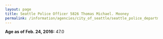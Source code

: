 ```yaml
---
layout: page
title: Seattle Police Officer 5826 Thomas Michael. Mooney
permalink: /information/agencies/city_of_seattle/seattle_police_department/copbook/5826/
---
```


**Age as of Feb. 24, 2016:** 47.0
